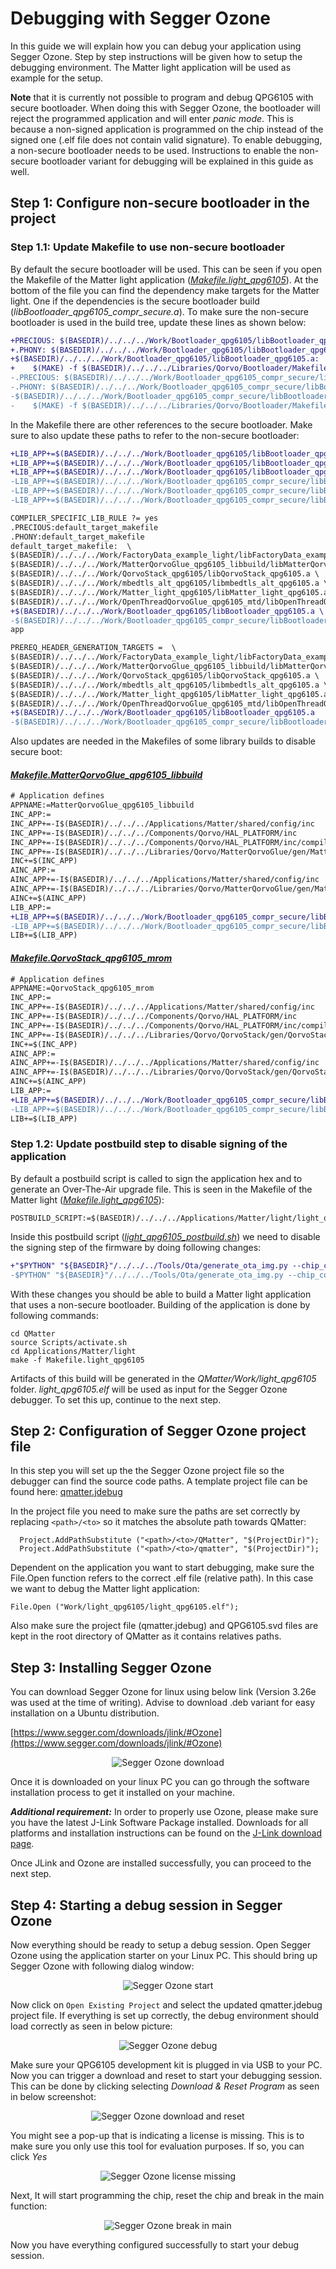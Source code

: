 # Debugging with Segger Ozone

In this guide we will explain how you can debug your application using Segger Ozone. Step by step instructions will be
given how to setup the debugging environment. The Matter light application will be used as example for the setup.

**Note** that it is currently not possible to program and debug QPG6105 with secure bootloader. When doing this with
Segger Ozone, the bootloader will reject the programmed application and will enter *panic mode*. This is because a
non-signed application is programmed on the chip instead of the signed one (.elf file does not contain valid signature).
To enable debugging, a non-secure bootloader needs to be used. Instructions to enable the non-secure bootloader variant
for debugging will be explained in this guide as well.

## Step 1: Configure non-secure bootloader in the project

### Step 1.1: Update Makefile to use non-secure bootloader
By default the secure bootloader will be used. This can be seen if you open the Makefile of the Matter light
application ([*Makefile.light_qpg6105*](../../Applications/Matter/light/Makefile.light_qpg6105)). At the bottom of the
file you can find the dependency make targets for the Matter light. One if the dependencies is the secure bootloader
build (*libBootloader_qpg6105_compr_secure.a*). To make sure the non-secure bootloader is used in the build tree, update
these lines as shown below:

```diff
+PRECIOUS: $(BASEDIR)/../../../Work/Bootloader_qpg6105/libBootloader_qpg6105.a
+.PHONY: $(BASEDIR)/../../../Work/Bootloader_qpg6105/libBootloader_qpg6105.a
+$(BASEDIR)/../../../Work/Bootloader_qpg6105/libBootloader_qpg6105.a:
+    $(MAKE) -f $(BASEDIR)/../../../Libraries/Qorvo/Bootloader/Makefile.Bootloader_qpg6105
-.PRECIOUS: $(BASEDIR)/../../../Work/Bootloader_qpg6105_compr_secure/libBootloader_qpg6105_compr_secure.a
-.PHONY: $(BASEDIR)/../../../Work/Bootloader_qpg6105_compr_secure/libBootloader_qpg6105_compr_secure.a
-$(BASEDIR)/../../../Work/Bootloader_qpg6105_compr_secure/libBootloader_qpg6105_compr_secure.a:
-    $(MAKE) -f $(BASEDIR)/../../../Libraries/Qorvo/Bootloader/Makefile.Bootloader_qpg6105_compr_secure
```

In the Makefile there are other references to the secure bootloader. Make sure to also update these paths to refer to
the non-secure bootloader:

```diff
+LIB_APP+=$(BASEDIR)/../../../Work/Bootloader_qpg6105/libBootloader_qpg6105.a
+LIB_APP+=$(BASEDIR)/../../../Work/Bootloader_qpg6105/libBootloader_qpg6105.a
+LIB_APP+=$(BASEDIR)/../../../Work/Bootloader_qpg6105/libBootloader_qpg6105.a
-LIB_APP+=$(BASEDIR)/../../../Work/Bootloader_qpg6105_compr_secure/libBootloader_qpg6105_compr_secure.a
-LIB_APP+=$(BASEDIR)/../../../Work/Bootloader_qpg6105_compr_secure/libBootloader_qpg6105_compr_secure.a
-LIB_APP+=$(BASEDIR)/../../../Work/Bootloader_qpg6105_compr_secure/libBootloader_qpg6105_compr_secure.a
```

```diff
COMPILER_SPECIFIC_LIB_RULE ?= yes
.PRECIOUS:default_target_makefile
.PHONY:default_target_makefile
default_target_makefile:  \
$(BASEDIR)/../../../Work/FactoryData_example_light/libFactoryData_example_light.a \
$(BASEDIR)/../../../Work/MatterQorvoGlue_qpg6105_libbuild/libMatterQorvoGlue_qpg6105_libbuild.a \
$(BASEDIR)/../../../Work/QorvoStack_qpg6105/libQorvoStack_qpg6105.a \
$(BASEDIR)/../../../Work/mbedtls_alt_qpg6105/libmbedtls_alt_qpg6105.a \
$(BASEDIR)/../../../Work/Matter_light_qpg6105/libMatter_light_qpg6105.a \
$(BASEDIR)/../../../Work/OpenThreadQorvoGlue_qpg6105_mtd/libOpenThreadQorvoGlue_qpg6105_mtd.a \
+$(BASEDIR)/../../../Work/Bootloader_qpg6105/libBootloader_qpg6105.a \
-$(BASEDIR)/../../../Work/Bootloader_qpg6105_compr_secure/libBootloader_qpg6105_compr_secure.a
app
```

```diff
PREREQ_HEADER_GENERATION_TARGETS =  \
$(BASEDIR)/../../../Work/FactoryData_example_light/libFactoryData_example_light.a \
$(BASEDIR)/../../../Work/MatterQorvoGlue_qpg6105_libbuild/libMatterQorvoGlue_qpg6105_libbuild.a \
$(BASEDIR)/../../../Work/QorvoStack_qpg6105/libQorvoStack_qpg6105.a \
$(BASEDIR)/../../../Work/mbedtls_alt_qpg6105/libmbedtls_alt_qpg6105.a \
$(BASEDIR)/../../../Work/Matter_light_qpg6105/libMatter_light_qpg6105.a \
$(BASEDIR)/../../../Work/OpenThreadQorvoGlue_qpg6105_mtd/libOpenThreadQorvoGlue_qpg6105_mtd.a \
+$(BASEDIR)/../../../Work/Bootloader_qpg6105/libBootloader_qpg6105.a
-$(BASEDIR)/../../../Work/Bootloader_qpg6105_compr_secure/libBootloader_qpg6105_compr_secure.a
```

Also updates are needed in the Makefiles of some library builds to disable secure boot:

#### [*Makefile.MatterQorvoGlue_qpg6105_libbuild*](../../Libraries/Qorvo/MatterQorvoGlue/Makefile.MatterQorvoGlue_qpg6105_libbuild)

```diff
# Application defines
APPNAME:=MatterQorvoGlue_qpg6105_libbuild
INC_APP:=
INC_APP+=-I$(BASEDIR)/../../../Applications/Matter/shared/config/inc
INC_APP+=-I$(BASEDIR)/../../../Components/Qorvo/HAL_PLATFORM/inc
INC_APP+=-I$(BASEDIR)/../../../Components/Qorvo/HAL_PLATFORM/inc/compiler/ARMGCCEMB
INC_APP+=-I$(BASEDIR)/../../../Libraries/Qorvo/MatterQorvoGlue/gen/MatterQorvoGlue_qpg6105_libbuild
INC+=$(INC_APP)
AINC_APP:=
AINC_APP+=-I$(BASEDIR)/../../../Applications/Matter/shared/config/inc
AINC_APP+=-I$(BASEDIR)/../../../Libraries/Qorvo/MatterQorvoGlue/gen/MatterQorvoGlue_qpg6105_libbuild
AINC+=$(AINC_APP)
LIB_APP:=
+LIB_APP+=$(BASEDIR)/../../../Work/Bootloader_qpg6105_compr_secure/libBootloader_qpg6105.a
-LIB_APP+=$(BASEDIR)/../../../Work/Bootloader_qpg6105_compr_secure/libBootloader_qpg6105_compr_secure.a
LIB+=$(LIB_APP)
```

#### [*Makefile.QorvoStack_qpg6105_mrom*](../../Libraries/Qorvo/QorvoStack/Makefile.QorvoStack_qpg6105_mrom)

```diff
# Application defines
APPNAME:=QorvoStack_qpg6105_mrom
INC_APP:=
INC_APP+=-I$(BASEDIR)/../../../Applications/Matter/shared/config/inc
INC_APP+=-I$(BASEDIR)/../../../Components/Qorvo/HAL_PLATFORM/inc
INC_APP+=-I$(BASEDIR)/../../../Components/Qorvo/HAL_PLATFORM/inc/compiler/ARMGCCEMB
INC_APP+=-I$(BASEDIR)/../../../Libraries/Qorvo/QorvoStack/gen/QorvoStack_qpg6105_mrom
INC+=$(INC_APP)
AINC_APP:=
AINC_APP+=-I$(BASEDIR)/../../../Applications/Matter/shared/config/inc
AINC_APP+=-I$(BASEDIR)/../../../Libraries/Qorvo/QorvoStack/gen/QorvoStack_qpg6105_mrom
AINC+=$(AINC_APP)
LIB_APP:=
+LIB_APP+=$(BASEDIR)/../../../Work/Bootloader_qpg6105_compr_secure/libBootloader_qpg6105.a
-LIB_APP+=$(BASEDIR)/../../../Work/Bootloader_qpg6105_compr_secure/libBootloader_qpg6105_compr_secure.a
LIB+=$(LIB_APP)
```

### Step 1.2: Update postbuild step to disable signing of the application
By default a postbuild script is called to sign the application hex and to generate an Over-The-Air upgrade file. This
is seen in the Makefile of the Matter light ([*Makefile.light_qpg6105*](../../Applications/Matter/light/Makefile.light_qpg6105)):

```
POSTBUILD_SCRIPT:=$(BASEDIR)/../../../Applications/Matter/light/light_qpg6105_postbuild.sh
```

Inside this postbuild script ([*light_qpg6105_postbuild.sh*](../../Applications/Matter/light/light_qpg6105_postbuild.sh))
we need to disable the signing step of the firmware by doing following changes:

```diff
+"$PYTHON" "${BASEDIR}"/../../../Tools/Ota/generate_ota_img.py --chip_config_header "${BASEDIR}"/../../../Applications/Matter/light/include/CHIPProjectConfig.h --chip_root "${BASEDIR}"/../../../Components/ThirdParty/Matter/repo --compression lzma --in_file "${BASEDIR}"/../../../Work/light_qpg6105/light_qpg6105.hex --out_file "${BASEDIR}"/../../../Work/light_qpg6105/light_qpg6105.ota
-$PYTHON" "${BASEDIR}"/../../../Tools/Ota/generate_ota_img.py --chip_config_header "${BASEDIR}"/../../../Applications/Matter/light/include/CHIPProjectConfig.h --chip_root "${BASEDIR}"/../../../Components/ThirdParty/Matter/repo --compression lzma --in_file "${BASEDIR}"/../../../Work/light_qpg6105/light_qpg6105.hex --out_file "${BASEDIR}"/../../../Work/light_qpg6105/light_qpg6105.ota --pem_file_path "${BASEDIR}"/../../../Tools/Ota/example_private_key.pem.example --pem_password test1234 --sign
```

With these changes you should be able to build a Matter light application that uses a non-secure bootloader. Building
of the application is done by following commands:

```
cd QMatter
source Scripts/activate.sh
cd Applications/Matter/light
make -f Makefile.light_qpg6105
```

Artifacts of this build will be generated in the *QMatter/Work/light_qpg6105* folder. *light_qpg6105.elf* will be used
as input for the Segger Ozone debugger. To set this up, continue to the next step.

## Step 2: Configuration of Segger Ozone project file
In this step you will set up the the Segger Ozone project file so the debugger can find the source code paths. A
template project file can be found here: [qmatter.jdebug](../../qmatter.jdebug)

In the project file you need to make sure the paths are set correctly by replacing ```<path>/<to>``` so it matches the
absolute path towards QMatter:

```
  Project.AddPathSubstitute ("<path>/<to>/QMatter", "$(ProjectDir)");
  Project.AddPathSubstitute ("<path>/<to>/qmatter", "$(ProjectDir)");
```

Dependent on the application you want to start debugging, make sure the File.Open function refers to the correct .elf
file (relative path). In this case we want to debug the Matter light application:

```
File.Open ("Work/light_qpg6105/light_qpg6105.elf");
```

Also make sure the project file (qmatter.jdebug) and QPG6105.svd files are kept in the root directory of QMatter as it
contains relatives paths.

## Step 3: Installing Segger Ozone
You can download Segger Ozone for linux using below link (Version 3.26e was used at the time of writing). Advise to
download .deb variant for easy installation on a Ubuntu distribution.

[https://www.segger.com/downloads/jlink/#Ozone](https://www.segger.com/downloads/jlink/#Ozone)

<div align="center">
  <img src="../Images/segger_ozone_download.png" alt="Segger Ozone download">
</div>

Once it is downloaded on your linux PC you can go through the software installation process to get it installed on your
machine.

**_Additional requirement:_**
In order to properly use Ozone, please make sure you have the latest J-Link Software Package installed. Downloads for all platforms and installation instructions can be found on the [J-Link download page](https://www.segger.com/downloads/jlink/).


Once JLink and Ozone are installed successfully, you can proceed to the next step.

## Step 4: Starting a debug session in Segger Ozone
Now everything should be ready to setup a debug session. Open Segger Ozone using the application starter on your Linux
PC. This should bring up Segger Ozone with following dialog window:

<div align="center">
  <img src="../Images/segger_ozone_starting_dialog.png" alt="Segger Ozone start">
</div>

Now click on ```Open Existing Project``` and select the updated qmatter.jdebug project file. If everything is set up
correctly, the debug environment should load correctly as seen in below picture:

<div align="center">
  <img src="../Images/segger_ozone_debug.png" alt="Segger Ozone debug">
</div>

Make sure your QPG6105 development kit is plugged in via USB to your PC. Now you can trigger a download and reset to start your
debugging session. This can be done by clicking selecting *Download & Reset Program* as seen in below screenshot:

<div align="center">
  <img src="../Images/segger_ozone_download_and_reset.png" alt="Segger Ozone download and reset">
</div>

You might see a pop-up that is indicating a license is missing. This is to make sure you only use this tool for
evaluation purposes. If so, you can click *Yes*

<div align="center">
  <img src="../Images/segger_ozone_license_missing.png" alt="Segger Ozone license missing">
</div>

Next, It will start programming the chip, reset the chip and break in the main function:

<div align="center">
  <img src="../Images/segger_ozone_main.png" alt="Segger Ozone break in main">
</div>

Now you have everything configured successfully to start your debug session.
